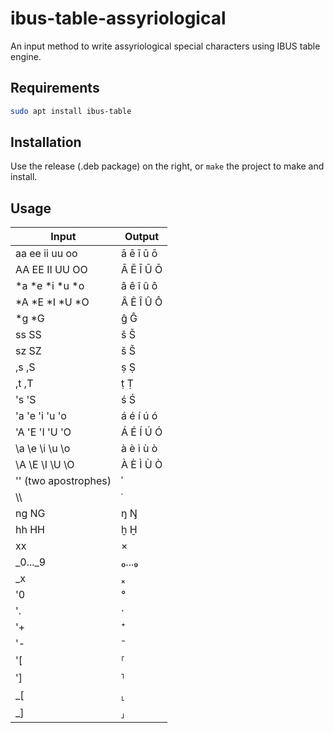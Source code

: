 # ibus-table-assyriological

An input method to write assyriological special characters using IBUS table engine.

## Requirements

```bash
sudo apt install ibus-table
```

## Installation

Use the release (.deb package) on the right, or `make` the project to make and install.

## Usage

Input | Output
--- | ---
aa ee ii uu oo| ā ē ī ū ō
AA EE II UU OO | Ā Ē Ī Ū Ō
*a *e *i *u *o | â ê î û ô
*A *E *I *U *O | Â Ê Î Û Ô
*g *G | ĝ Ĝ
ss SS | š Š
sz SZ| š Š
,s ,S | ṣ Ṣ
,t ,T| ṭ Ṭ
's 'S| ś Ś
'a 'e 'i 'u 'o | á é í ú ó
'A 'E 'I 'U 'O | Á É Í Ú Ó
\a \e \i \u \o| à è ì ù ò
\A \E \I \U \O | À È Ì Ù Ò
'' (two apostrophes) | ʾ
\\\\ | ʿ
ng NG| ŋ Ŋ
hh HH| ḫ Ḫ
xx | ×
_0..._9 | ₀...₉
_x | ₓ
'0 | °
'. | ·
'+ | ⁺
'- | ⁻
'[ | ⸢
'] | ⸣
_[ | ⸤
_] | ⸥

